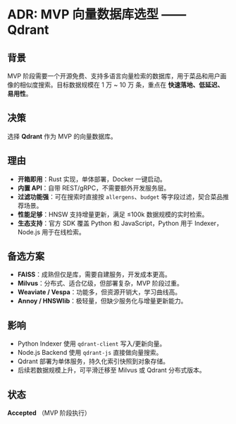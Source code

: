 # ADR: MVP 向量数据库选型 —— Qdrant

## 背景

MVP 阶段需要一个开源免费、支持多语言向量检索的数据库，用于菜品和用户画像的相似度搜索。目标数据规模在 1 万 ~ 10 万 条，重点在 **快速落地、低延迟、易用性**。

## 决策

选择 **Qdrant** 作为 MVP 的向量数据库。

## 理由

- **开箱即用**：Rust 实现，单体部署，Docker 一键启动。
- **内置 API**：自带 REST/gRPC，不需要额外开发服务层。
- **过滤功能强**：可在搜索时直接按 `allergens`、`budget` 等字段过滤，契合菜品推荐场景。
- **性能足够**：HNSW 支持增量更新，满足 ≤100k 数据规模的实时检索。
- **生态支持**：官方 SDK 覆盖 Python 和 JavaScript，Python 用于 Indexer，Node.js 用于在线检索。

## 备选方案

- **FAISS**：成熟但仅是库，需要自建服务，开发成本更高。
- **Milvus**：分布式、适合亿级，但部署复杂，MVP 阶段过重。
- **Weaviate / Vespa**：功能多，但资源开销大，学习曲线高。
- **Annoy / HNSWlib**：极轻量，但缺少服务化与增量更新能力。

## 影响

- Python Indexer 使用 `qdrant-client` 写入/更新向量。
- Node.js Backend 使用 `qdrant-js` 直接做向量搜索。
- Qdrant 部署为单体服务，持久化索引快照到对象存储。
- 后续若数据规模上升，可平滑迁移至 Milvus 或 Qdrant 分布式版本。

## 状态

**Accepted** （MVP 阶段执行）
